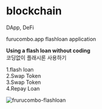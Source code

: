 # blockchain
DApp, DeFi

furucombo.app flashloan application

**Using a flash loan without coding**\
코딩없이 플래시론 사용하기

1.flash loan\
2.Swap Token\
3.Swap Token\
4.Repay Loan

![frurucombo-flashloan](https://user-images.githubusercontent.com/117779419/206181242-17944c56-a1e3-4af0-89ae-9e3542bc725a.PNG)

